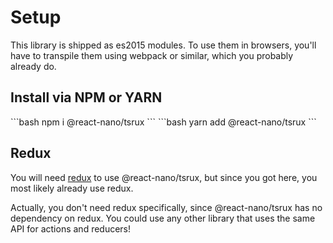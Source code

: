 # Setup

This library is shipped as es2015 modules. To use them in browsers, you'll have to transpile them using webpack or similar, which you probably already do.

## Install via NPM or YARN

<code-group>
<code-block title="NPM" active>
```bash
npm i @react-nano/tsrux
```
</code-block>

<code-block title="YARN">
```bash
yarn add @react-nano/tsrux
```
</code-block>
</code-group>

## Redux

You will need [redux](https://redux.js.org) to use @react-nano/tsrux, but since you got here, you most likely already use redux.

Actually, you don't need redux specifically, since @react-nano/tsrux has no dependency on redux. You could use any other library that uses the same API for actions and reducers!
